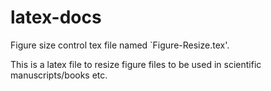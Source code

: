 # latex-docs
Figure size control tex file named `Figure-Resize.tex'.

This is a latex file to resize figure files to be used in scientific manuscripts/books etc.
